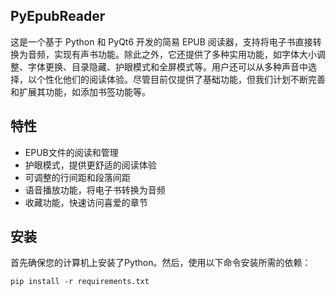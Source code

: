 ## PyEpubReader
这是一个基于 Python 和 PyQt6 开发的简易 EPUB 阅读器，支持将电子书直接转换为音频，实现有声书功能。除此之外，它还提供了多种实用功能，如字体大小调整、字体更换、目录隐藏、护眼模式和全屏模式等。用户还可以从多种声音中选择，以个性化他们的阅读体验。尽管目前仅提供了基础功能，但我们计划不断完善和扩展其功能，如添加书签功能等。

## 特性

- EPUB文件的阅读和管理
- 护眼模式，提供更舒适的阅读体验
- 可调整的行间距和段落间距
- 语音播放功能，将电子书转换为音频
- 收藏功能，快速访问喜爱的章节

## 安装

首先确保您的计算机上安装了Python。然后，使用以下命令安装所需的依赖：

```
pip install -r requirements.txt
```
